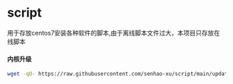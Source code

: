 # script
用于存放centos7安装各种软件的脚本,由于离线脚本文件过大，本项目只存放在线脚本

#### 内核升级
```bash
wget -qO- https://raw.githubusercontent.com/senhao-xu/script/main/update_core.sh | bash
```
